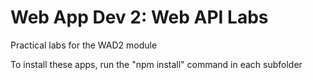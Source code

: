 # Web App Dev 2: Web API Labs

Practical labs for the WAD2 module

To install these apps, run the "npm install" command in each subfolder